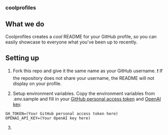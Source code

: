 ### coolprofiles

## What we do
Coolprofiles creates a *cool* README for your GitHub profile, so you can easily showcase to everyone what you've been up to recently.

## Setting up
1. Fork this repo and give it the same name as your GitHub username. 
❗ If the repository does not share your username, the README will not display on your profile.

2. Setup environment variables. Copy the environment variables from .env.sample and fill in your [GitHub personal access token](https://docs.github.com/en/enterprise-server@3.9/authentication/keeping-your-account-and-data-secure/managing-your-personal-access-tokens) and [OpenAI key](https://www.maisieai.com/help/how-to-get-an-openai-api-key-for-chatgpt).
```
GH_TOKEN=(Your GitHub personal access token here)
OPENAI_API_KEY=(Your OpenAI key here)
```

3. 